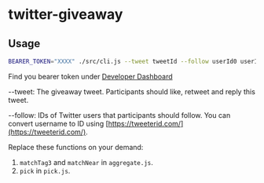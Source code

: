 # twitter-giveaway

## Usage

```bash
BEARER_TOKEN="XXXX" ./src/cli.js --tweet tweetId --follow userId0 userId1 --outputFile ./winners.csv
```

Find you bearer token under [Developer Dashboard](https://developer.twitter.com/en/portal/dashboard)

--tweet: The giveaway tweet. Participants should like, retweet and reply this tweet.

--follow: IDs of Twitter users that participants should follow. You can convert username to ID using [https://tweeterid.com/](https://tweeterid.com/).

Replace these functions on your demand:

1. `matchTag3` and `matchNear` in `aggregate.js`.
2. `pick` in `pick.js`.
